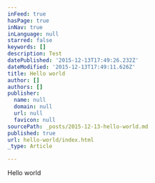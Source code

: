 ```yaml
---
inFeed: true
hasPage: true
inNav: true
inLanguage: null
starred: false
keywords: []
description: Test
datePublished: '2015-12-13T17:49:26.232Z'
dateModified: '2015-12-13T17:49:11.626Z'
title: Hello world
author: []
authors: []
publisher:
  name: null
  domain: null
  url: null
  favicon: null
sourcePath: _posts/2015-12-13-hello-world.md
published: true
url: hello-world/index.html
_type: Article

---
```

Hello world